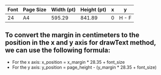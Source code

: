 | Font | Page Size | Width (pt) | Height (pt) | x |    y  |
| ---- | --------- | ---------- | ----------- | - | ----- |
|  24  |     A4    |   595.29   |    841.89   | 0 | H - F |


## To convert the margin in centimeters to the position in the x and y axis for drawText method, we can use the following formula:

- For the x axis: x_position = x_margin * 28.35 + font_size
- For the y axis: y_position = page_height - (y_margin * 28.35 + font_size)